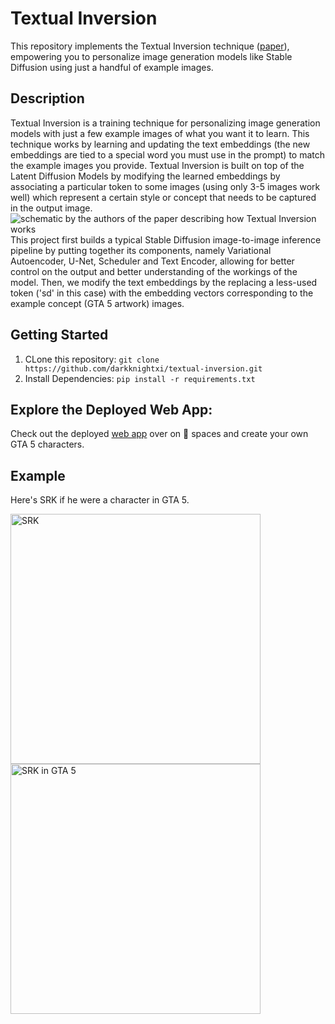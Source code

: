 # Textual Inversion
This repository implements the Textual Inversion technique ([paper](https://textual-inversion.github.io/)), empowering you to personalize image generation models like Stable Diffusion using just a handful of example images. 

## Description
Textual Inversion is a training technique for personalizing image generation models with just a few example images of what you want it to learn. 
This technique works by learning and updating the text embeddings (the new embeddings are tied to a special word you must use in the prompt) to match the example images you provide.
Textual Inversion is built on top of the Latent Diffusion Models by modifying the learned embeddings by associating a particular token to some images (using only 3-5 images
work well) which represent a certain style or concept that needs to be captured in the output image.
![schematic by the authors of the paper describing how Textual Inversion works](https://textual-inversion.github.io/static/images/training/training.JPG)
This project first builds a typical Stable Diffusion image-to-image inference pipeline by putting together its components, namely Variational Autoencoder, U-Net, Scheduler
and Text Encoder, allowing for better control on the output and better understanding of the workings of the model. Then, we modify the text embeddings by the replacing a less-used token ('sd</w>' in this case) with the embedding vectors corresponding to the 
example concept (GTA 5 artwork) images. 

## Getting Started
1. CLone this repository:
   `git clone https://github.com/darkknightxi/textual-inversion.git`
3. Install Dependencies:
   `pip install -r requirements.txt`

## Explore the Deployed Web App:
Check out the deployed [web app](https://huggingface.co/spaces/darkknightxi/grand-theft-photo) over on 🤗 spaces and create your own GTA 5 characters.

## Example
Here's SRK if he were a character in GTA 5.

<img src="https://forums.fast.ai/uploads/default/optimized/3X/9/d/9dab8fbf4cd88cffd071d0c8dae1fdd4b5a11cd9_2_373x562.jpeg" alt="SRK" height = "400" width="400"/> <img src="https://forums.fast.ai/uploads/default/optimized/3X/a/f/af9887d7c49428a7ee75048d7b278283d553f6c6_2_375x375.png" alt="SRK in GTA 5" width="400"/>


